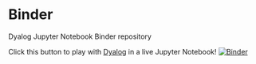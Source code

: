 # Binder
Dyalog Jupyter Notebook Binder repository

Click this button to play with [Dyalog](https://www.dyalog.com/) in a live Jupyter Notebook!
[![Binder](https://mybinder.org/badge_logo.svg)](https://mybinder.org/v2/gh/rikedyp/Binder/108f871)
